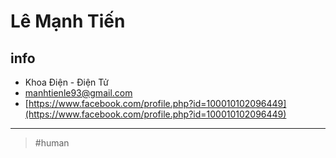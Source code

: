 # Lê Mạnh Tiến

## info
- Khoa Điện - Điện Tử
- manhtienle93@gmail.com
- [https://www.facebook.com/profile.php?id=100010102096449](https://www.facebook.com/profile.php?id=100010102096449)

---
> #human
